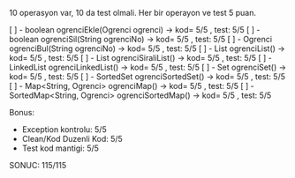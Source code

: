 10 operasyon var, 10 da test olmali.
Her bir operayon ve test 5 puan.

[ ] - boolean ogrenciEkle(Ogrenci ogrenci) -> kod= 5/5 , test: 5/5
[ ] - boolean ogrenciSil(String ogrenciNo) -> kod= 5/5 , test: 5/5
[ ] - Ogrenci ogrenciBul(String ogrenciNo) -> kod= 5/5 , test: 5/5
[ ] - List<Ogrenci> ogrenciList() -> kod= 5/5 , test: 5/5
[ ] - List<Ogrenci> ogrenciSiraliList() -> kod= 5/5 , test: 5/5
[ ] - LinkedList<Ogrenci> ogrenciLinkedList() -> kod= 5/5 , test: 5/5
[ ] - Set<Ogrenci> ogrenciSet() -> kod= 5/5 , test: 5/5
[ ] - SortedSet<Ogrenci> ogrenciSortedSet() -> kod= 5/5 , test: 5/5
[ ] - Map<String, Ogrenci> ogrenciMap() -> kod= 5/5 , test: 5/5
[ ] - SortedMap<String, Ogrenci> ogrenciSortedMap() -> kod= 5/5 , test: 5/5

Bonus:
- Exception kontrolu: 5/5
- Clean/Kod Duzenli Kod: 5/5
- Test kod mantigi: 5/5

SONUC: 115/115